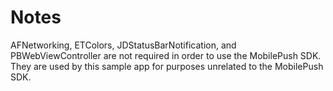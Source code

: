 # Notes

AFNetworking, ETColors, JDStatusBarNotification, and PBWebViewController are not required in order to use the MobilePush SDK. They are used by this sample app for purposes unrelated to the MobilePush SDK.